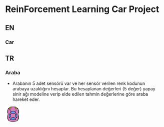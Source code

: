 # ReinForcement Learning Car Project

## EN

### Car




## TR

### Araba

- Arabanın 5 adet sensörü var ve her sensör verilen renk kodunun arabaya uzaklığını hesaplar. Bu hesaplanan değerleri (5 değer) yapay sinir ağı modeline verip elde edilen tahmin değerlerine göre araba hareket eder.

![alt text](https://github.com/mkemalgokce/CarProject/blob/master/Assets/mycar.bmp)
